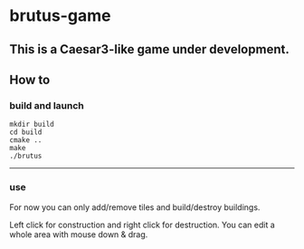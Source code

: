 # brutus-game
This is a Caesar3-like game under development.
---
## How to
### build and launch
    mkdir build
    cd build
    cmake ..
    make
    ./brutus
---
### use
For now you can only add/remove tiles and build/destroy buildings.

Left click for construction and right click for destruction. You can edit a whole area with mouse down & drag.
